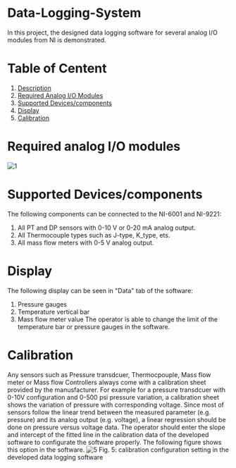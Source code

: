 # Data-Logging-System
In this project, the designed data logging software for several analog I/O modules from NI is demonstrated.
# Table of Centent
1. [Description](#1)
2. [Required Analog I/O Modules](#2) 
3. [Supported Devices/components](#3)
4. [Display](#4)
5. [Calibration](#5)
<a name="1"></a>


<a name="2"></a>
# Required analog I/O modules
![1](https://user-images.githubusercontent.com/108043716/177007909-15c4b88c-8eb6-4821-aa9d-c43253291346.png)

<a name="3"></a>
# Supported Devices/components
The following components can be connected to the NI-6001 and NI-9221:
1. All PT and DP sensors with 0-10 V or 0-20 mA analog output.
2. All Thermocouple types such as J-type, K_type, ets.
3. All mass flow meters with 0-5 V analog output.
<a name="4"></a>
# Display
The following display can be seen in "Data" tab of the software:
1. Pressure gauges
2. Temperature vertical bar
3. Mass flow meter value
The operator is able to change the limit of the temperature bar or pressure gauges in the software.
<a name="5"></a>
# Calibration
Any sensors such as Pressure transdcuer, Thermocpouple, Mass flow meter or Mass flow Controllers always come with a calibration sheet provided by the manusfacturer. For example for a pressure transdcuer with 0-10V configuration and 0-500 psi pressure variation, a calibration sheet shows the variation of pressure with corresponding voltage. Since most of sensors follow the linear trend between the measured parameter (e.g. pressure) and its analog output (e.g. voltage), a linear regression should be done on pressure versus voltage data.
The operator should enter the slope and intercept of the fitted line in the calibration data of the developed software to configurate the software properly. The following figure shows this option in the software.
![5](https://user-images.githubusercontent.com/108043716/177008468-624c0bcc-eb8f-42d4-b421-67b793c0fa16.png) 
Fig. 5: calibration configuration setting in the developed data logging software
